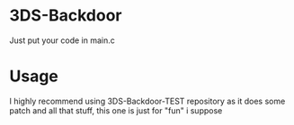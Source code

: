 # 3DS-Backdoor
Just put your code in main.c

# Usage

I highly recommend using 3DS-Backdoor-TEST repository as it does some patch and all that stuff, this one is just for "fun" i suppose
